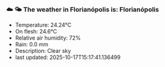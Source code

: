 ### ☁️ 🌤️  The weather in Florianópolis is: Florianópolis

- Temperature: 24.24°C
- On flesh: 24.6°C
- Relative air humidity: 72%
- Rain: 0.0 mm
- Description: Clear sky
- last updated: 2025-10-17T15:17:41.136499
